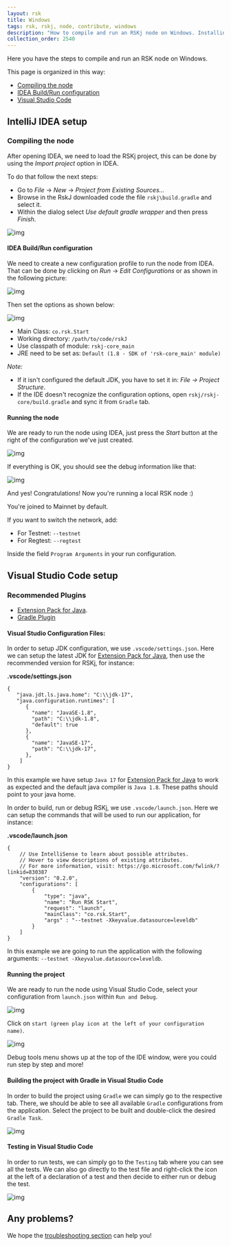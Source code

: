 ```yaml
---
layout: rsk
title: Windows
tags: rsk, rskj, node, contribute, windows
description: "How to compile and run an RSKj node on Windows. Installing pre-requisites. Get source code. Ensure security chain. Get external dependencies. Compile and run. Configuring your IDE."
collection_order: 2540
---
```


Here you have the steps to compile and run an RSK node on Windows.

This page is organized in this way:

- [Compiling the node](#compiling-the-node)
- [IDEA Build/Run configuration](#idea-buildrun-configuration)
- [Visual Studio Code](https://code.visualstudio.com/)

## IntelliJ IDEA setup

### Compiling the node 

After opening IDEA, we need to load the RSKj project, this can be done by using the *Import project* option in IDEA.

To do that follow the next steps:

- Go to *File* -> *New* -> *Project from Existing Sources...*
- Browse in the RskJ downloaded code the file `rskj\build.gradle` and select it.
- Within the dialog select *Use default gradle wrapper* and then press *Finish*.

![img](/assets/img/rsk/howToInstallAndRun/IdeaRskJWelcome.png)

#### IDEA Build/Run configuration

We need to create a new configuration profile to run the node from IDEA.
That can be done by clicking on *Run* -> *Edit Configurations* or as shown in the following picture:

![img](/assets/img/rsk/howToInstallAndRun/EditConfigs.png)

Then set the options as shown below:

![img](/assets/img/rsk/howToInstallAndRun/AddNewConfig.png)

- Main Class: `co.rsk.Start`
- Working directory: `/path/to/code/rskJ`
- Use classpath of module: `rskj-core_main`
- JRE need to be set as: `Default (1.8 - SDK of 'rsk-core_main' module)`

*Note:*

- If it isn't configured the default JDK, you have to set it in: *File -> Project Structure*.
- If the IDE doesn't recognize the configuration options, open `rskj/rskj-core/build.gradle` and sync it from `Gradle` tab.

#### Running the node

We are ready to run the node using IDEA, just press the *Start* button at the right of the configuration we've just created.

![img](/assets/img/rsk/howToInstallAndRun/Run.png)

If everything is OK, you should see the debug information like that:

![img](/assets/img/rsk/howToInstallAndRun/Running.png)

And yes! Congratulations! Now you're running a local RSK node :)

You're joined to Mainnet by default.

If you want to switch the network, add:

- For Testnet: `--testnet`
- For Regtest: `--regtest`

Inside the field `Program Arguments` in your run configuration.

## Visual Studio Code setup

### Recommended Plugins

- [Extension Pack for Java](https://marketplace.visualstudio.com/items?itemName=vscjava.vscode-java-pack).
- [Gradle Plugin](https://marketplace.visualstudio.com/items?itemName=vscjava.vscode-gradle)

#### Visual Studio Configuration Files:

In order to setup JDK configuration, we use `.vscode/settings.json`. Here we can setup the latest JDK for [Extension Pack for Java](https://marketplace.visualstudio.com/items?itemName=vscjava.vscode-java-pack), then use the recommended version for RSKj, for instance:

**.vscode/settings.json**
```
{
   "java.jdt.ls.java.home": "C:\\jdk-17",
   "java.configuration.runtimes": [
      {
        "name": "JavaSE-1.8",
        "path": "C:\\jdk-1.8",
        "default": true
      },
      {
        "name": "JavaSE-17",
        "path": "C:\\jdk-17",
      },
    ]
}
```

In this example we have setup `Java 17` for [Extension Pack for Java](https://marketplace.visualstudio.com/items?itemName=vscjava.vscode-java-pack) to work as expected and the default java compiler is `Java 1.8`. These paths should point to your java home.

In order to build, run or debug RSKj, we use `.vscode/launch.json`. Here we can setup the commands that will be used to run our application, for instance:

**.vscode/launch.json**
```
{
    // Use IntelliSense to learn about possible attributes.
    // Hover to view descriptions of existing attributes.
    // For more information, visit: https://go.microsoft.com/fwlink/?linkid=830387
    "version": "0.2.0",
    "configurations": [
        {
            "type": "java",
            "name": "Run RSK Start",
            "request": "launch",
            "mainClass": "co.rsk.Start",
            "args" : "--testnet -Xkeyvalue.datasource=leveldb"
        }
    ]
}
```

In this example we are going to run the application with the following arguments: `--testnet -Xkeyvalue.datasource=leveldb`.

#### Running the project

We are ready to run the node using Visual Studio Code, select your configuration from `launch.json` within `Run and Debug`.

![img](/assets/img/rsk/howToInstallAndRun/VSCode_Launch.png)

Click on `start (green play icon at the left of your configuration name)`.

![img](/assets/img/rsk/howToInstallAndRun/VSCode_Run.png)

Debug tools menu shows up at the top of the IDE window, were you could run step by step and more!

#### Building the project with Gradle in Visual Studio Code

In order to build the project using `Gradle` we can simply go to the respective tab. There, we should be able to see all available `Gradle` configurations from the application. Select the project to be built and double-click the desired `Gradle Task`.

![img](/assets/img/rsk/howToInstallAndRun/VSCode_Gradle.png)

#### Testing in Visual Studio Code

In order to run tests, we can simply go to the `Testing` tab where you can see all the tests. We can also go directly to the test file and right-click the icon at the left of a declaration of a test and then decide to either run or debug the test.

![img](/assets/img/rsk/howToInstallAndRun/VSCode_Test_Debug.png)

## Any problems?

We hope the [troubleshooting section](/rsk/node/troubleshooting) can help you!
